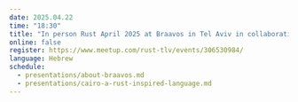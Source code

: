 ```yaml
---
date: 2025.04.22
time: "18:30"
title: "In person Rust April 2025 at Braavos in Tel Aviv in collaboration with StarkWare"
online: false
register: https://www.meetup.com/rust-tlv/events/306530984/
language: Hebrew
schedule:
  - presentations/about-braavos.md
  - presentations/cairo-a-rust-inspired-language.md
---
```


